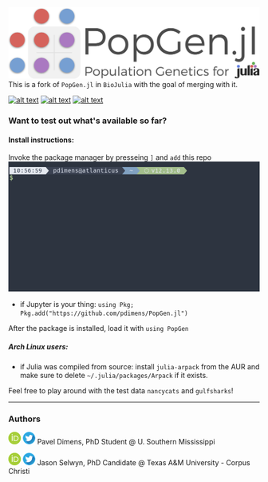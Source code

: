 ![logo](docs/img/logo.png)
This is a fork of `PopGen.jl` in `BioJulia` with the goal of merging with it. 

[![alt text](https://img.shields.io/badge/docs-stable-informational?style=for-the-badge&logo=Read%20The%20Docs)](https://pdimens.github.io/PopGen.jl/stable) [![alt text](https://img.shields.io/badge/docs-latest-75ae6c?style=for-the-badge&logo=Read%20The%20Docs)](https://pdimens.github.io/PopGen.jl/latest) [![alt text](https://img.shields.io/badge/slack-join%20PopGen.jl-9d72b1?style=for-the-badge&logo=slack)](https://pdimens.github.io/PopGen.jl/community/)



### Want to test out what's available so far?

#### Install instructions:
Invoke the package manager by presseing `]` and `add` this repo
![install_instructions](docs/img/install.gif)
- if Jupyter is your thing: `using Pkg; Pkg.add("https://github.com/pdimens/PopGen.jl")`

After the package is installed, load it with `using PopGen`

##### Arch Linux users:

- if Julia was compiled from source: install `julia-arpack` from the AUR and make sure to delete `~/.julia/packages/Arpack` if it exists.

Feel free to play around with the test data `nancycats` and `gulfsharks`!



---------

### Authors

[![alt text](docs/img/orcid.png)](https://orcid.org/0000-0003-3823-0373) [![alt text](docs/img/twitter.png)](https://twitter.com/PVDimens) Pavel Dimens, PhD Student @ U. Southern Mississippi

[![alt text](docs/img/orcid.png)](http://orcid.org/0000-0002-9100-217X) [![alt text](docs/img/twitter.png)](https://twitter.com/JasonSelwyn) Jason Selwyn, PhD Candidate @ Texas A&M University - Corpus Christi 
